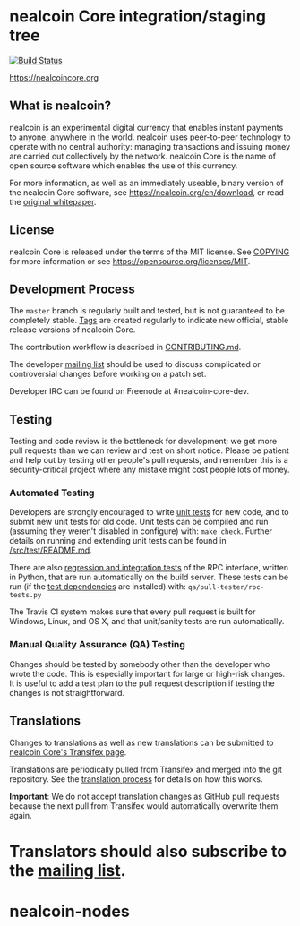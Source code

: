 nealcoin Core integration/staging tree
=====================================

[![Build Status](https://travis-ci.org/nealcoin/nealcoin.svg?branch=master)](https://travis-ci.org/nealcoin/nealcoin)

https://nealcoincore.org

What is nealcoin?
----------------

nealcoin is an experimental digital currency that enables instant payments to
anyone, anywhere in the world. nealcoin uses peer-to-peer technology to operate
with no central authority: managing transactions and issuing money are carried
out collectively by the network. nealcoin Core is the name of open source
software which enables the use of this currency.

For more information, as well as an immediately useable, binary version of
the nealcoin Core software, see https://nealcoin.org/en/download, or read the
[original whitepaper](https://nealcoincore.org/nealcoin.pdf).

License
-------

nealcoin Core is released under the terms of the MIT license. See [COPYING](COPYING) for more
information or see https://opensource.org/licenses/MIT.

Development Process
-------------------

The `master` branch is regularly built and tested, but is not guaranteed to be
completely stable. [Tags](https://github.com/nealcoin/nealcoin/tags) are created
regularly to indicate new official, stable release versions of nealcoin Core.

The contribution workflow is described in [CONTRIBUTING.md](CONTRIBUTING.md).

The developer [mailing list](https://lists.linuxfoundation.org/mailman/listinfo/nealcoin-dev)
should be used to discuss complicated or controversial changes before working
on a patch set.

Developer IRC can be found on Freenode at #nealcoin-core-dev.

Testing
-------

Testing and code review is the bottleneck for development; we get more pull
requests than we can review and test on short notice. Please be patient and help out by testing
other people's pull requests, and remember this is a security-critical project where any mistake might cost people
lots of money.

### Automated Testing

Developers are strongly encouraged to write [unit tests](src/test/README.md) for new code, and to
submit new unit tests for old code. Unit tests can be compiled and run
(assuming they weren't disabled in configure) with: `make check`. Further details on running
and extending unit tests can be found in [/src/test/README.md](/src/test/README.md).

There are also [regression and integration tests](/qa) of the RPC interface, written
in Python, that are run automatically on the build server.
These tests can be run (if the [test dependencies](/qa) are installed) with: `qa/pull-tester/rpc-tests.py`

The Travis CI system makes sure that every pull request is built for Windows, Linux, and OS X, and that unit/sanity tests are run automatically.

### Manual Quality Assurance (QA) Testing

Changes should be tested by somebody other than the developer who wrote the
code. This is especially important for large or high-risk changes. It is useful
to add a test plan to the pull request description if testing the changes is
not straightforward.

Translations
------------

Changes to translations as well as new translations can be submitted to
[nealcoin Core's Transifex page](https://www.transifex.com/projects/p/nealcoin/).

Translations are periodically pulled from Transifex and merged into the git repository. See the
[translation process](doc/translation_process.md) for details on how this works.

**Important**: We do not accept translation changes as GitHub pull requests because the next
pull from Transifex would automatically overwrite them again.

Translators should also subscribe to the [mailing list](https://groups.google.com/forum/#!forum/nealcoin-translators).
=======
# nealcoin-nodes
